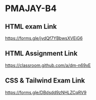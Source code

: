 # PMAJAY-B4

## HTML exam Link
https://forms.gle/jvdQf7YBbwsXVEiG6


## HTML Assignment Link
https://classroom.github.com/a/dm-n69xE

## CSS & Tailwind Exam Link

https://forms.gle/DBdsdd9zNHLZCqRV9